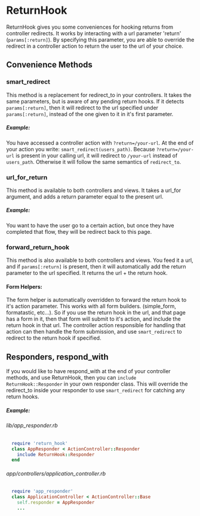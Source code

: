 ReturnHook
==========

ReturnHook gives you some conveniences for hooking returns from controller redirects. It works by interacting with a url parameter 'return'  (`params[:return]`). By specifying this parameter, you are able to override the redirect in a controller action to return the user to the url of your choice.

Convenience Methods
-------------------

### smart_redirect
This method is a replacement for redirect_to in your controllers.  It takes the same parameters, but is aware of any pending return hooks.  If it detects `params[:return]`, then it will redirect to the url specified under `params[:return]`, instead of the one given to it in it's first parameter.

##### Example:
You have accessed a controller action with `?return=/your-url`.  At the end of your action you write:  `smart_redirect(users_path)`.  Because `?return=/your-url` is present in your calling url, it will redirect to `/your-url` instead of `users_path`.  Otherwise it will follow the same semantics of `redirect_to`.

### url_for_return
This method is available to both controllers and views.  It takes a url_for argument, and adds a return parameter equal to the present url.

##### Example:
You want to have the user go to a certain action, but once they have completed that flow, they will be redirect back to this page.

### forward_return_hook
This method is also available to both controllers and views.  You feed it a url, and if `params[:return]` is present, then it will automatically add the return parameter to the url specified.  It returns the url + the return hook.

#### Form Helpers:
The form helper is automatically overridden to forward the return hook to it's action parameter.  This works with all form builders.  (simple_form, formatastic, etc...).  So if you use the return hook in the url, and that page has a form in it, then that form will submit to it's action, and include the return hook in that url.  The controller action responsible for handling that action can then handle the form submission, and use `smart_redirect` to redirect to the return hook if specified.

Responders, respond_with
------------------------
If you would like to have respond_with at the end of your controller methods, and use ReturnHook, then you can `include ReturnHook::Responder` in your own responder class.  This will override the redirect_to inside your responder to use `smart_redirect` for catching any return hooks.

##### Example:

###### lib/app_responder.rb
```ruby
  require 'return_hook'
  class AppResponder < ActionController::Responder
    include ReturnHook::Responder
  end
```
###### app/controllers/application_controller.rb
```ruby
  require 'app_responder'
  class ApplicationController < ActionController::Base
    self.responder = AppResponder
    ...
```
